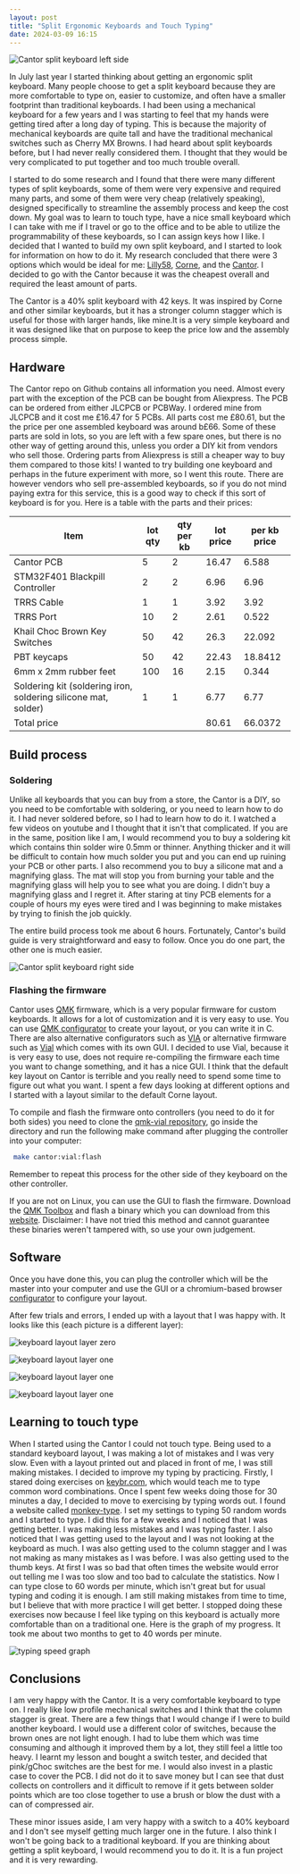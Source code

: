 ```yaml
---
layout: post
title: "Split Ergonomic Keyboards and Touch Typing"
date: 2024-03-09 16:15
---
```


![Cantor split keyboard left side](/assets/images/IMG_20240310_073808.jpg)

In July last year I started thinking about getting an ergonomic split keyboard.
Many people choose to get a split keyboard because they are more comfortable to
type on, easier to customize, and often have a smaller footprint than
traditional keyboards. I had been using a mechanical keyboard for a few years
and I was starting to feel that my hands were getting tired after a long day of
typing. This is because the majority of mechanical keyboards are quite tall and
have the traditional mechanical switches such as Cherry MX Browns. I had heard
about split keyboards before, but I had never really considered them. I thought
that they would be very complicated to put together and too much trouble
overall.

I started to do some research and I found that there were many different types
of split keyboards, some of them were very expensive and required many parts,
and some of them were very cheap (relatively speaking), designed specifically to
streamline the assembly process and keep the cost down. My goal was to learn to
touch type, have a nice small keyboard which I can take with me if I travel or
go to the office and to be able to utilize the programmability of these
keyboards, so I can assign keys how I like. I decided that I wanted to build my
own split keyboard, and I started to look for information on how to do it. My
research concluded that there were 3 options which would be ideal for me:
[Lilly58][1], [Corne][2], and the [Cantor][3]. I decided to go with the Cantor
because it was the cheapest overall and required the least amount of parts.

The Cantor is a 40% split keyboard with 42 keys. It was inspired by Corne and
other similar keyboards, but it has a stronger column stagger which is useful
for those with larger hands, like mine.It is a very simple keyboard and it was
designed like that on purpose to keep the price low and the assembly process
simple.

## Hardware

The Cantor repo on Github contains all information you need. Almost every part
with the exception of the PCB can be bought from Aliexpress. The PCB can be
ordered from either JLCPCB or PCBWay. I ordered mine from JLCPCB and it cost me
£16.47 for 5 PCBs. All parts cost me £80.61, but the the price per one assembled
keyboard was around b£66. Some of these parts are sold in lots, so you are left
with a few spare ones, but there is no other way of getting around this, unless
you order a DIY kit from vendors who sell those. Ordering parts from Aliexpress
is still a cheaper way to buy them compared to those kits! I wanted to try
building one keyboard and perhaps in the future experiment with more, so I went
this route. There are however vendors who sell pre-assembled keyboards, so if
you do not mind paying extra for this service, this is a good way to check if
this sort of keyboard is for you. Here is a table with the parts and their
prices:

| Item                                                           | lot qty | qty per kb | lot price | per kb price |
| -------------------------------------------------------------- | ------- | ---------- | --------- | ------------ |
| Cantor PCB                                                     | 5       | 2          | 16.47     | 6.588        |
| STM32F401 Blackpill Controller                                 | 2       | 2          | 6.96      | 6.96         |
| TRRS Cable                                                     | 1       | 1          | 3.92      | 3.92         |
| TRRS Port                                                      | 10      | 2          | 2.61      | 0.522        |
| Khail Choc Brown Key Switches                                  | 50      | 42         | 26.3      | 22.092       |
| PBT keycaps                                                    | 50      | 42         | 22.43     | 18.8412      |
| 6mm x 2mm rubber feet                                          | 100     | 16         | 2.15      | 0.344        |
| Soldering kit (soldering iron, soldering silicone mat, solder) | 1       | 1          | 6.77      | 6.77         |
| Total price                                                    |         |            | 80.61     | 66.0372      |

## Build process

### Soldering

Unlike all keyboards that you can buy from a store, the Cantor is a DIY, so you
need to be comfortable with soldering, or you need to learn how to do it. I had
never soldered before, so I had to learn how to do it. I watched a few videos on
youtube and I thought that it isn't that complicated. If you are in the same,
position like I am, I would recommend you to buy a soldering kit which contains
thin solder wire 0.5mm or thinner. Anything thicker and it will be difficult to
contain how much solder you put and you can end up ruining your PCB or other
parts. I also recommend you to buy a silicone mat and a magnifying glass. The
mat will stop you from burning your table and the magnifying glass will help you
to see what you are doing. I didn't buy a magnifying glass and I regret it.
After staring at tiny PCB elements for a couple of hours my eyes were tired and
I was beginning to make mistakes by trying to finish the job quickly.

The entire build process took me about 6 hours. Fortunately, Cantor's build
guide is very straightforward and easy to follow. Once you do one part, the
other one is much easier.

![Cantor split keyboard right side](/assets/images/IMG_0173.JPG)

### Flashing the firmware

Cantor uses [QMK][4] firmware, which is a very popular firmware for custom
keyboards. It allows for a lot of customization and it is very easy to use. You
can use [QMK configurator][5] to create your layout, or you can write it in C.
There are also alternative configurators such as [VIA][6] or alternative
firmware such as [Vial][7] which comes with its own GUI. I decided to use Vial,
because it is very easy to use, does not require re-compiling the firmware each
time you want to change something, and it has a nice GUI. I think that the
default key layout on Cantor is terrible and you really need to spend some time
to figure out what you want. I spent a few days looking at different options and
I started with a layout similar to the default Corne layout.

To compile and flash the firmware onto controllers (you need to do it for both
sides) you need to clone the [qmk-vial repository][8], go inside the directory
and run the following make command after plugging the controller into your
computer:

```bash
 make cantor:vial:flash
```

Remember to repeat this process for the other side of they keyboard on the other
controller.

If you are not on Linux, you can use the GUI to flash the firmware. Download the
[QMK Toolbox][9] and flash a binary which you can download from this
[website][10]. Disclaimer: I have not tried this method and cannot guarantee
these binaries weren't tampered with, so use your own judgement.

## Software

Once you have done this, you can plug the controller which will be the master
into your computer and use the GUI or a chromium-based browser
[configurator][11] to configure your layout.

After few trials and errors, I ended up with a layout that I was happy with. It
looks like this (each picture is a different layer):

![keyboard layout layer zero](/assets/images/2024-03-09_15-56_keeb-layout-layer-0.png)

![keyboard layout layer one](/assets/images/2024-03-09_16-02-keyboard-layout-layer-1.png)

![keyboard layout layer one](/assets/images/2024-03-09_16-03-keyboard-layout-layer-2.png)

![keyboard layout layer one](/assets/images/2024-03-09_16-04-keyboard-layout-layer-3.png)

## Learning to touch type

When I started using the Cantor I could not touch type. Being used to a standard
keyboard layout, I was making a lot of mistakes and I was very slow. Even with a
layout printed out and placed in front of me, I was still making mistakes. I
decided to improve my typing by practicing. Firstly, I stared doing exercises on
[keybr.com][12], which would teach me to type common word combinations. Once I
spent few weeks doing those for 30 minutes a day, I decided to move to
exercising by typing words out. I found a website called [monkey-type][13]. I
set my settings to typing 50 random words and I started to type. I did this for
a few weeks and I noticed that I was getting better. I was making less mistakes
and I was typing faster. I also noticed that I was getting used to the layout
and I was not looking at the keyboard as much. I was also getting used to the
column stagger and I was not making as many mistakes as I was before. I was also
getting used to the thumb keys. At first I was so bad that often times the
website would error out telling me I was too slow and too bad to calculate the
statistics. Now I can type close to 60 words per minute, which isn't great but
for usual typing and coding it is enough. I am still making mistakes from time
to time, but I believe that with more practice I will get better. I stopped
doing these exercises now because I feel like typing on this keyboard is
actually more comfortable than on a traditional one. Here is the graph of my
progress. It took me about two months to get to 40 words per minute.

![typing speed graph](/assets/images/2024-03-09_18-31-typing-overall.png)

## Conclusions

I am very happy with the Cantor. It is a very comfortable keyboard to type on. I
really like low profile mechanical switches and I think that the column stagger
is great. There are a few things that I would change if I were to build another
keyboard. I would use a different color of switches, because the brown ones are
not light enough. I had to lube them which was time consuming and although it
improved them by a lot, they still feel a little too heavy. I learnt my lesson
and bought a switch tester, and decided that pink/gChoc switches are the best
for me. I would also invest in a plastic case to cover the PCB. I did not do it
to save money but I can see that dust collects on controllers and it difficult
to remove if it gets between solder points which are too close together to use a
brush or blow the dust with a can of compressed air.

These minor issues aside, I am very happy with a switch to a 40% keyboard and I
don't see myself getting much larger one in the future. I also think I won't be
going back to a traditional keyboard. If you are thinking about getting a split
keyboard, I would recommend you to do it. It is a fun project and it is very
rewarding.

[1]: <https://github.com/kata0510/Lily58>
[2]: <https://github.com/foostan/crkbd>
[3]: <https://github.com/diepala/cantor>
[4]: <https://qmk.fm/>
[5]: <https://config.qmk.fm/>
[6]: <https://www.caniusevia.com/>
[7]: <https://get.vial.today/>
[8]: <https://github.com/vial-kb/vial-qmk>
[9]: <https://github.com/qmk/qmk_toolbox>
[10]: <https://keyboard.gay/>
[11]: <https://vial.rocks/>
[12]: <https://www.keybr.com/>
[13]: <https://monkeytype.com/>
